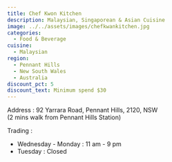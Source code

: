 ```yaml
---
title: Chef Kwon Kitchen
description: Malaysian, Singaporean & Asian Cuisine
image: ../../assets/images/chefkwankitchen.jpg
categories:
  - Food & Beverage
cuisine:
  - Malaysian
region:
  - Pennant Hills
  - New South Wales
  - Australia
discount_pct: 5
discount_text: Minimum spend $30
---
```

Address : 92 Yarrara Road, Pennant Hills, 2120, NSW\
(2 mins walk from Pennant Hills Station)

Trading : 

* Wednesday - Monday : 11 am - 9 pm
* Tuesday : Closed
